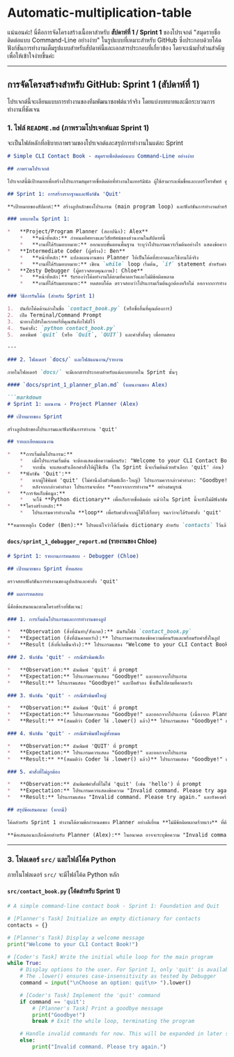 # Automatic-multiplication-table

แน่นอนค่ะ! นี่คือการจัดโครงสร้างเนื้อหาสำหรับ **สัปดาห์ที่ 1 / Sprint 1** ของโปรเจกต์ "สมุดรายชื่อติดต่อแบบ Command-Line อย่างง่าย" ในรูปแบบที่เหมาะสำหรับ GitHub ซึ่งประกอบด้วยโค้ดฟังก์ชันการทำงานเต็มรูปแบบสำหรับสัปดาห์นี้และเอกสารประกอบที่เกี่ยวข้อง โดยจะเน้นย้ำส่วนสำคัญเพื่อให้เข้าใจง่ายขึ้นค่ะ

---

## การจัดโครงสร้างสำหรับ GitHub: Sprint 1 (สัปดาห์ที่ 1)

โปรเจกต์นี้จะเลียนแบบการทำงานของทีมพัฒนาซอฟต์แวร์จริง โดยแบ่งบทบาทและมีกระบวนการทำงานที่ชัดเจน

### 1. ไฟล์ `README.md` (ภาพรวมโปรเจกต์และ Sprint 1)

จะเป็นไฟล์หลักที่อธิบายภาพรวมของโปรเจกต์และสรุปการทำงานในแต่ละ Sprint

```markdown
# Simple CLI Contact Book - สมุดรายชื่อติดต่อแบบ Command-Line อย่างง่าย

## ภาพรวมโปรเจกต์

โปรเจกต์นี้มีเป้าหมายเพื่อสร้างโปรแกรมสมุดรายชื่อติดต่อที่ทำงานในเทอร์มินัล ผู้ใช้สามารถเพิ่มชื่อและเบอร์โทรศัพท์ ดูรายชื่อทั้งหมด และออกจากโปรแกรมได้ โปรเจกต์นี้ถูกออกแบบมาเพื่อฝึกการหมุนเวียนบทบาท การสื่อสารในทีม และการนำ AI มาใช้เป็นเครื่องมือช่วยพัฒนา

## Sprint 1: การสร้างรากฐานและฟังก์ชัน 'Quit'

**เป้าหมายของสัปดาห์:** สร้างลูปหลักของโปรแกรม (main program loop) และฟังก์ชันการทำงานสำหรับ 'quit'

### บทบาทใน Sprint 1:

*   **Project/Program Planner (สถาปนิก): Alex**
    *   **หน้าที่หลัก:** กำหนดทิศทางและวิสัยทัศน์ของส่วนงานในสัปดาห์นี้
    *   **งานที่ได้รับมอบหมาย:** ออกแบบขั้นตอนพื้นฐาน ระบุว่าโปรแกรมควรเริ่มต้นอย่างไร แสดงข้อความต้อนรับพร้อมตัวเลือก เมื่อผู้ใช้พิมพ์ 'quit' โปรแกรมควรกล่าวคำอำลาและออกจากการทำงาน โดยรายชื่อจะถูกเก็บไว้ใน Python dictionary
*   **Intermediate Coder (ผู้สร้าง): Ben**
    *   **หน้าที่หลัก:** แปลงแผนงานของ Planner ให้เป็นโค้ดที่สะอาดและใช้งานได้จริง
    *   **งานที่ได้รับมอบหมาย:** เขียน `while` loop เริ่มต้น, `if` statement สำหรับคำสั่ง 'quit' และเตรียม dictionary เปล่าสำหรับเก็บรายชื่อติดต่อ
*   **Zesty Debugger (ผู้ตรวจสอบคุณภาพ): Chloe**
    *   **หน้าที่หลัก:** รับรองว่าโค้ดทำงานได้ตามที่คาดหวังและไม่มีข้อผิดพลาด
    *   **งานที่ได้รับมอบหมาย:** ทดสอบโค้ด ตรวจสอบว่าโปรแกรมเริ่มต้นถูกต้องหรือไม่ ออกจากการทำงานเมื่อพิมพ์ 'quit' เท่านั้นหรือไม่? เกิดอะไรขึ้นถ้าพิมพ์ 'Quit' หรือ 'QUIT'? (นี่เป็นการทดสอบความไวต่อตัวพิมพ์เล็ก-ใหญ่) และให้ข้อเสนอแนะเกี่ยวกับปัญหาที่พบ

### วิธีการรันโค้ด (สำหรับ Sprint 1)

1.  บันทึกโค้ดด้านล่างในชื่อ `contact_book.py` (หรือชื่ออื่นที่คุณต้องการ)
2.  เปิด Terminal/Command Prompt
3.  นำทางไปยังไดเรกทอรีที่คุณบันทึกไฟล์ไว้
4.  รันคำสั่ง: `python contact_book.py`
5.  ลองพิมพ์ `quit` (หรือ `Quit`, `QUIT`) และคำสั่งอื่นๆ เพื่อทดสอบ

---

### 2. โฟลเดอร์ `docs/` และไฟล์แผนงาน/รายงาน

ภายในโฟลเดอร์ `docs/` จะมีเอกสารประกอบสำหรับแต่ละบทบาทใน Sprint นั้นๆ

#### `docs/sprint_1_planner_plan.md` (แผนงานของ Alex)

```markdown
# Sprint 1: แผนงาน - Project Planner (Alex)

## เป้าหมายของ Sprint

สร้างลูปหลักของโปรแกรมและฟังก์ชันการทำงาน 'quit'

## รายละเอียดแผนงาน

*   **การเริ่มต้นโปรแกรม:**
    *   เมื่อโปรแกรมเริ่มต้น จะต้องแสดงข้อความต้อนรับ: "Welcome to your CLI Contact Book!"
    *   จากนั้น จะแสดงตัวเลือกคำสั่งให้ผู้ใช้เห็น (ใน Sprint นี้จะเริ่มต้นด้วยตัวเลือก 'quit' ก่อน)
*   **ฟังก์ชัน 'Quit':**
    *   หากผู้ใช้พิมพ์ 'quit' (ไม่คำนึงถึงตัวพิมพ์เล็ก-ใหญ่) โปรแกรมควรกล่าวคำอำลา: "Goodbye!"
    *   หลังจากกล่าวคำอำลา โปรแกรมจะต้อง **ออกจากการทำงาน** อย่างสมบูรณ์
*   **การจัดเก็บข้อมูล:**
    *   จะใช้ **Python dictionary** เพื่อเก็บรายชื่อติดต่อ แม้ว่าใน Sprint นี้จะยังไม่มีฟังก์ชัน 'add' แต่ควรเริ่มต้นด้วย dictionary เปล่า
*   **โครงสร้างหลัก:**
    *   โปรแกรมควรทำงานใน **loop** เพื่อรับคำสั่งจากผู้ใช้ไปเรื่อยๆ จนกว่าจะได้รับคำสั่ง 'quit'

**หมายเหตุถึง Coder (Ben):** โปรดแน่ใจว่าได้เริ่มต้น dictionary สำหรับ `contacts` ไว้แล้ว และ `if` statement สำหรับ 'quit' สามารถจัดการกับ 'Quit' หรือ 'QUIT' ได้
```

#### `docs/sprint_1_debugger_report.md` (รายงานของ Chloe)

```markdown
# Sprint 1: รายงานการทดสอบ - Debugger (Chloe)

## เป้าหมายของ Sprint ที่ทดสอบ

ตรวจสอบฟังก์ชันการทำงานของลูปหลักและคำสั่ง 'quit'

## ผลการทดสอบ

นี่คือข้อเสนอแนะตามโครงสร้างที่ชัดเจน:

### 1. การเริ่มต้นโปรแกรมและการทำงานของลูป

*   **Observation (สิ่งที่ฉันทำ/สังเกต):** ฉันรันไฟล์ `contact_book.py`
*   **Expectation (สิ่งที่ฉันคาดหวัง):** โปรแกรมควรแสดงข้อความต้อนรับและพร้อมรับคำสั่งในลูป
*   **Result (สิ่งที่เกิดขึ้นจริง):** โปรแกรมแสดง "Welcome to your CLI Contact Book!" และแสดง prompt สำหรับรับคำสั่งซ้ำๆ ซึ่งเป็นไปตามที่คาดหวัง

### 2. ฟังก์ชัน 'quit' - กรณีตัวพิมพ์เล็ก

*   **Observation:** ฉันพิมพ์ 'quit' ที่ prompt
*   **Expectation:** โปรแกรมควรแสดง "Goodbye!" และออกจากโปรแกรม
*   **Result:** โปรแกรมแสดง "Goodbye!" และปิดตัวลง ซึ่งเป็นไปตามที่คาดหวัง

### 3. ฟังก์ชัน 'quit' - กรณีตัวพิมพ์ใหญ่

*   **Observation:** ฉันพิมพ์ 'Quit' ที่ prompt
*   **Expectation:** โปรแกรมควรแสดง "Goodbye!" และออกจากโปรแกรม (เนื่องจาก Planner ระบุว่า 'ไม่คำนึงถึงตัวพิมพ์เล็ก-ใหญ่' และ Coder ควรใช้ `.lower()`)
*   **Result:** **(สมมติว่า Coder ใช้ .lower() แล้ว)** โปรแกรมแสดง "Goodbye!" และปิดตัวลง ซึ่งเป็นไปตามที่คาดหวัง

### 4. ฟังก์ชัน 'quit' - กรณีตัวพิมพ์ใหญ่ทั้งหมด

*   **Observation:** ฉันพิมพ์ 'QUIT' ที่ prompt
*   **Expectation:** โปรแกรมควรแสดง "Goodbye!" และออกจากโปรแกรม
*   **Result:** **(สมมติว่า Coder ใช้ .lower() แล้ว)** โปรแกรมแสดง "Goodbye!" และปิดตัวลง ซึ่งเป็นไปตามที่คาดหวัง

### 5. คำสั่งที่ไม่ถูกต้อง

*   **Observation:** ฉันพิมพ์คำสั่งที่ไม่ใช่ 'quit' (เช่น 'hello') ที่ prompt
*   **Expectation:** โปรแกรมควรแสดงข้อความ "Invalid command. Please try again." และยังคงอยู่ในลูป
*   **Result:** โปรแกรมแสดง "Invalid command. Please try again." และยังคงพร้อมรับคำสั่งต่อไป ซึ่งเป็นไปตามที่คาดหวัง

## สรุปข้อเสนอแนะ (หากมี)

โค้ดสำหรับ Sprint 1 ทำงานได้ตามข้อกำหนดของ Planner อย่างดีเยี่ยม **ไม่มีข้อผิดพลาดร้ายแรง** ที่ต้องการการแก้ไขเร่งด่วน การใช้ `.lower()` ในการเปรียบเทียบคำสั่ง 'quit' ทำให้โปรแกรมมีความยืดหยุ่นต่อการป้อนข้อมูลของผู้ใช้

**ข้อเสนอแนะเล็กน้อยสำหรับ Planner (Alex):** ในอนาคต อาจจะระบุข้อความ "Invalid command..." ในแผนงานให้ชัดเจนขึ้นสำหรับคำสั่งที่ไม่รู้จัก
```

---

### 3. โฟลเดอร์ `src/` และไฟล์โค้ด Python

ภายในโฟลเดอร์ `src/` จะมีไฟล์โค้ด Python หลัก

#### `src/contact_book.py` (โค้ดสำหรับ Sprint 1)

```python
# A simple command-line contact book - Sprint 1: Foundation and Quit

# [Planner's Task] Initialize an empty dictionary for contacts
contacts = {}

# [Planner's Task] Display a welcome message
print("Welcome to your CLI Contact Book!")

# [Coder's Task] Write the initial while loop for the main program
while True:
    # Display options to the user. For Sprint 1, only 'quit' is available.
    # The .lower() ensures case-insensitivity as tested by Debugger
    command = input("\nChoose an option: quit\n> ").lower()

    # [Coder's Task] Implement the 'quit' command
    if command == 'quit':
        # [Planner's Task] Print a goodbye message
        print("Goodbye!")
        break # Exit the while loop, terminating the program

    # Handle invalid commands for now. This will be expanded in later sprints.
    else:
        print("Invalid command. Please try again.")

```
